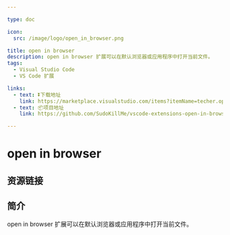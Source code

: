 ```yaml
---

type: doc

icon:
  src: /image/logo/open_in_browser.png

title: open in browser
description: open in browser 扩展可以在默认浏览器或应用程序中打开当前文件。
tags:
  - Visual Studio Code
  - VS Code 扩展

links:
  - text: ⏬下载地址
    link: https://marketplace.visualstudio.com/items?itemName=techer.open-in-browser
  - text: 📦项目地址
    link: https://github.com/SudoKillMe/vscode-extensions-open-in-browser

---
```


<ShowLogo />

# open in browser

<ShowTags />

<ShowBreadcrumb />

## 资源链接

<ShowLinks />

## 简介

open in browser 扩展可以在默认浏览器或应用程序中打开当前文件。
